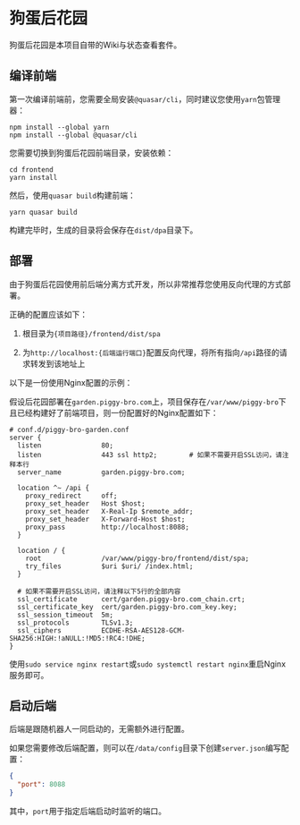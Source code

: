 # 狗蛋后花园

狗蛋后花园是本项目自带的Wiki与状态查看套件。

## 编译前端

第一次编译前端前，您需要全局安装`@quasar/cli`，同时建议您使用`yarn`包管理器：

```shell
npm install --global yarn
npm install --global @quasar/cli
```

您需要切换到狗蛋后花园前端目录，安装依赖：

```shell
cd frontend
yarn install
```

然后，使用`quasar build`构建前端：

```shell
yarn quasar build
```

构建完毕时，生成的目录将会保存在`dist/dpa`目录下。

## 部署

由于狗蛋后花园使用前后端分离方式开发，所以非常推荐您使用反向代理的方式部署。

正确的配置应该如下：

1. 根目录为`{项目路径}/frontend/dist/spa`

2. 为`http://localhost:{后端运行端口}`配置反向代理，将所有指向`/api`路径的请求转发到该地址上

以下是一份使用Nginx配置的示例：

假设后花园部署在`garden.piggy-bro.com`上，项目保存在`/var/www/piggy-bro`下且已经构建好了前端项目，则一份配置好的Nginx配置如下：

```
# conf.d/piggy-bro-garden.conf
server {
  listen               80;
  listen               443 ssl http2;        # 如果不需要开启SSL访问，请注释本行
  server_name          garden.piggy-bro.com;
  
  location ^~ /api {
    proxy_redirect     off;
    proxy_set_header   Host $host;
    proxy_set_header   X-Real-Ip $remote_addr;
    proxy_set_header   X-Forward-Host $host;
    proxy_pass         http://localhost:8088;
  }

  location / {
    root               /var/www/piggy-bro/frontend/dist/spa;
    try_files          $uri $uri/ /index.html;
  }

  # 如果不需要开启SSL访问，请注释以下5行的全部内容
  ssl_certificate      cert/garden.piggy-bro.com_chain.crt;
  ssl_certificate_key  cert/garden.piggy-bro.com_key.key;
  ssl_session_timeout  5m;
  ssl_protocols        TLSv1.3;
  ssl_ciphers          ECDHE-RSA-AES128-GCM-SHA256:HIGH:!aNULL:!MD5:!RC4:!DHE;
}
```

使用`sudo service nginx restart`或`sudo systemctl restart nginx`重启Nginx服务即可。

## 启动后端

后端是跟随机器人一同启动的，无需额外进行配置。

如果您需要修改后端配置，则可以在`/data/config`目录下创建`server.json`编写配置：

```json
{
  "port": 8088
}
```

其中，`port`用于指定后端启动时监听的端口。
